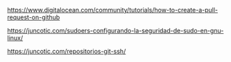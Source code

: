 https://www.digitalocean.com/community/tutorials/how-to-create-a-pull-request-on-github

https://juncotic.com/sudoers-configurando-la-seguridad-de-sudo-en-gnu-linux/

https://juncotic.com/repositorios-git-ssh/
